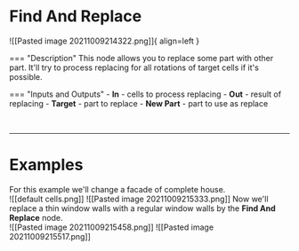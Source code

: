 # **Find And Replace**

![[Pasted image 20211009214322.png]]{ align=left }

=== "Description"
	This node allows you to replace some part with other part. It'll try to process replacing for all rotations of target cells if it's possible.  

=== "Inputs and Outputs"
	- **In** - cells to process replacing
	- **Out** - result of replacing
	- **Target** - part to replace
	- **New Part** - part to use as replace 

<br />

--------

# Examples
For this example we'll change a facade of complete house.   
![[default cells.png]]
![[Pasted image 20211009215333.png]]
Now we'll replace a thin window walls with a regular window walls by the **Find And Replace** node.  
![[Pasted image 20211009215458.png]]
![[Pasted image 20211009215517.png]]